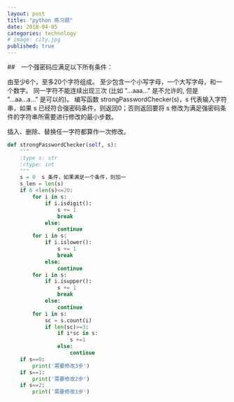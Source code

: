 ```yaml
---
layout: post
title: "python 练习题"
date: 2018-04-05
categories: technology
# image: city.jpg
published: true
---
```


##　一个强密码应满足以下所有条件：

由至少6个，至多20个字符组成。
至少包含一个小写字母，一个大写字母，和一个数字。
同一字符不能连续出现三次 (比如 "...aaa..." 是不允许的, 但是 "...aa...a..." 是可以的)。
编写函数 strongPasswordChecker(s)，s 代表输入字符串，如果 s 已经符合强密码条件，则返回0；否则返回要将 s 修改为满足强密码条件的字符串所需要进行修改的最小步数。

插入、删除、替换任一字符都算作一次修改。
```python
def strongPasswordChecker(self, s):
    """
    :type s: str
    :rtype: int
    """
    s = 0  s 条件，如果满足一个条件，则加一
    s_len = len(s)
    if 6 <len(s)<=20:
        for i in s:
            if i.isdigit():
                s += 1
                break
            else:
                continue
        for i in s:
            if i.islower():
                s += 1
                break
            else:
                continue
        for i in s:
            if i.isupper():
                s += 1
                break
            else:
                continue                    
        for i in s:
            sc = s.count(i)
            if len(sc)>=3:
                if i*sc in s:
                    s +=1
                else:
                    continue
    if s==0:
        print('需要修改3步')
    if s==1:
        print('需要修改2步')
    if s==2:
        print('需要修改1步')
```
